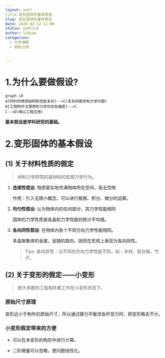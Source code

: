 ```yaml
---
layout: post
title:变形固体的基本假设 
slug: 变形固体的基本假设
date: 2020-02-12 11:06
status: publish
author: SiHuan
categories: 
  - 大学课程
  - 材料力学


---
```


# 1.为什么要做假设?

```mermaid
graph LR
A[材料的微观结构和性能复杂]-->C(复杂的数学和力学问题)
B[工程构件与理想的力学状态有偏差]-->C
C-->D(难以工程应用)
```

**基本假设是学科研究的基础。**



# 2.变形固体的基本假设

## (1) 关于材料性质的假定

> 材料力学研究的是材料的宏观力学行为。

1. **连续性假设**: 物质密实地充满物体所在空间，亳无空隙

   作用：引入无限小概念，可以进行极限、积分、微分的运算。

2. **均匀性假设**: 认为物体内的任何部分，其力学性能相同

   固体的力学性质是各晶粒力学性能的统计平均值。

3. **各向同性假设**: 在物体内各个不同方向力学性能相同。

   多晶聚集体的金属，呈随机取向，因而在宏观上表现为各向同性。

   > Tips: 各向异性：沿不同的方向力学性能不同，如：木材、胶合板、竹子。

## (2) 关于变形的假定——小变形

> 绝大多数的工程构件都工作在小变形状态下。

### 原始尺寸原理

变形远小于构件的原始尺寸，所以通过静力平衡求各杆受力时，把变形略去不计。

### 小变形假定带来的方便

- 可以在未变形的构形中进行计算。

- 二阶微量可以忽略，使问题线性化。

